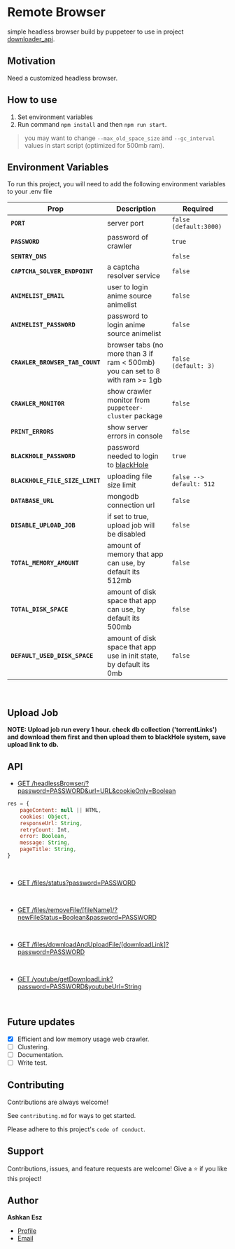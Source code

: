 # Remote Browser

simple headless browser build by puppeteer to use in
project [downloader_api](https://github.com/ashkan-esz/downloader_api).

## Motivation

Need a customized headless browser.

## How to use

1. Set environment variables
2. Run command `npm install` and then `npm run start`.

> you may want to change `--max_old_space_size` and `--gc_interval` values in start script (optimized for 500mb ram).

## Environment Variables

To run this project, you will need to add the following environment variables to your .env file

| Prop                            | Description                                                                   | Required                 |
|---------------------------------|-------------------------------------------------------------------------------|--------------------------|
| **`PORT`**                      | server port                                                                   | `false (default:3000)`   |
| **`PASSWORD`**                  | password of crawler                                                           | `true`                   |
| **`SENTRY_DNS`**                |                                                                               | `false`                  |
| **`CAPTCHA_SOLVER_ENDPOINT`**   | a captcha resolver service                                                    | `false`                  |
| **`ANIMELIST_EMAIL`**           | user to login anime source animelist                                          | `false`                  |
| **`ANIMELIST_PASSWORD`**        | password to login anime source animelist                                      | `false`                  |
| **`CRAWLER_BROWSER_TAB_COUNT`** | browser tabs (no more than 3 if ram < 500mb) you can set to 8 with ram >= 1gb | `false (default: 3)`     |
| **`CRAWLER_MONITOR`**           | show crawler monitor from `puppeteer-cluster` package                         | `false`                  |
| **`PRINT_ERRORS`**              | show server errors in console                                                 | `false`                  |
| **`BLACKHOLE_PASSWORD`**        | password needed to login to [blackHole](https://blackhole.run)                | `true`                   |
| **`BLACKHOLE_FILE_SIZE_LIMIT`** | uploading file size limit                                                     | `false --> default: 512` |
| **`DATABASE_URL`**              | mongodb connection url                                                        | `false`                  |
| **`DISABLE_UPLOAD_JOB`**        | if set to true, upload job will be disabled                                   | `false`                  |
| **`TOTAL_MEMORY_AMOUNT`**       | amount of memory that app can use, by default its 512mb                       | `false`                  |
| **`TOTAL_DISK_SPACE`**          | amount of disk space that app can use, by default its 500mb                   | `false`                  |
| **`DEFAULT_USED_DISK_SPACE`**   | amount of disk space that app use in init state, by default its 0mb           | `false`                  |

<br/>

## Upload Job

**NOTE: Upload job run every 1 hour. check db collection ('torrentLinks') and download them first and then upload them
to blackHole system, save upload link to db.**

## API

- [GET /headlessBrowser/?password=PASSWORD&url=URL&cookieOnly=Boolean](api/routes/headlessBrowser.js)

```javascript
res = {
    pageContent: null || HTML,
    cookies: Object,
    responseUrl: String,
    retryCount: Int,
    error: Boolean,
    message: String,
    pageTitle: String,
}
```

<br/>

- [GET /files/status?password=PASSWORD](api/routes/filesRouter.js)

<br/>

- [GET /files/removeFile/[fileName]/?newFileStatus=Boolean&password=PASSWORD](api/routes/filesRouter.js)

<br/>

- [GET /files/downloadAndUploadFile/[downloadLink]?password=PASSWORD](api/routes/filesRouter.js)

<br/>

- [GET /youtube/getDownloadLink?password=PASSWORD&youtubeUrl=String](api/routes/youtubeRouter.js)

<br/>

## Future updates

- [x]  Efficient and low memory usage web crawler.
- [ ]  Clustering.
- [ ]  Documentation.
- [ ]  Write test.

## Contributing

Contributions are always welcome!

See `contributing.md` for ways to get started.

Please adhere to this project's `code of conduct`.

## Support

Contributions, issues, and feature requests are welcome!
Give a ⭐️ if you like this project!

## Author

**Ashkan Esz**

- [Profile](https://github.com/ashkan-esz "Ashkan esz")
- [Email](mailto:ashkanaz2828@gmail.com?subject=Hi "Hi!")
